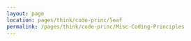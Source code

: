 ```yaml
---
layout: page
location: pages/think/code-princ/leaf
permalink: /pages/think/code-princ/Misc-Coding-Principles
---
```

